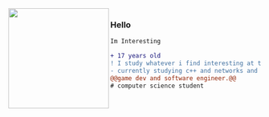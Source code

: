 <img align="left" height="200" src="https://c.tenor.com/Bpbu2-YNL6cAAAAS/hacker-pupper-dog.gif"/>

### Hello

```diff
Im Interesting

+ 17 years old
! I study whatever i find interesting at the moment
- currently studying c++ and networks and im also fucking around with cumcord
@@game dev and software engineer.@@
# computer science student

```
